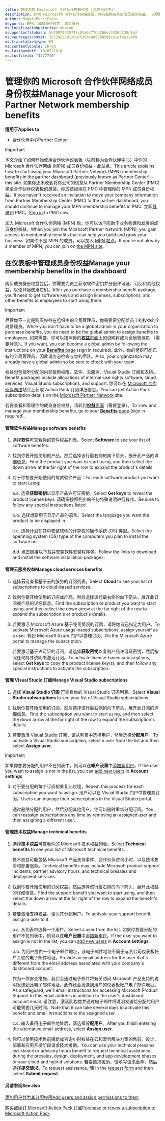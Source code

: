 ```yaml
---
title: 管理你的 Microsoft 合作伙伴网络权益 |合作伙伴中心
description: 作为 Microsoft 合作伙伴网络成员，你有权购买某些成员身份权益。 说明如何在合作伙伴仪表板激活和管理你的成员身份权益。
author: MaggiePucciEvans
keywords: MPN, 成员身份权益, 成员身份
ms.localizationpriority: medium
ms.openlocfilehash: 5b79073435715c91a6c77da266ec3420c139d8e3
ms.sourcegitcommit: 5b720c2ad126ec52564ad5264596ca1cf6a12489
ms.translationtype: MT
ms.contentlocale: zh-CN
ms.lasthandoff: 10/05/2018
ms.locfileid: "4377719"
---
```

# <a name="manage-your-microsoft-partner-network-membership-benefits"></a><span data-ttu-id="d4f4f-105">管理你的 Microsoft 合作伙伴网络成员身份权益</span><span class="sxs-lookup"><span data-stu-id="d4f4f-105">Manage your Microsoft Partner Network membership benefits</span></span>

**<span data-ttu-id="d4f4f-106">适用于</span><span class="sxs-lookup"><span data-stu-id="d4f4f-106">Applies to</span></span>**

-  <span data-ttu-id="d4f4f-107">合作伙伴中心</span><span class="sxs-lookup"><span data-stu-id="d4f4f-107">Partner Center</span></span>

>[!IMPORTANT]
><span data-ttu-id="d4f4f-108">本文介绍了如何开始使用合作伙伴仪表板（以前称为合作伙伴中心）中你的 Microsoft 合作伙伴网络 (MPN) 成员身份权益 - 此站点。</span><span class="sxs-lookup"><span data-stu-id="d4f4f-108">This article explains how to start using your Microsoft Partner Network (MPN) membership benefits in the partner dashboard (previously known as Partner Center) - this site.</span></span> <span data-ttu-id="d4f4f-109">如果你还未收到将你公司的信息从 Partner Membership Center (PMC) 移至合作伙伴仪表板的邀请，你应该继续在 PMC 中管理你的 MPN 成员身份权益。</span><span class="sxs-lookup"><span data-stu-id="d4f4f-109">If you haven't received an invitation to move your company information from Partner Membership Center (PMC) to the partner dashboard, you should continue to manage your MPN membership benefits in PMC.</span></span> <span data-ttu-id="d4f4f-110">立即[登录](https://partner.microsoft.com/_login?authType=OpenIdConnect)到 PMC。</span><span class="sxs-lookup"><span data-stu-id="d4f4f-110">[Sign in](https://partner.microsoft.com/_login?authType=OpenIdConnect) to PMC now.</span></span>   

<span data-ttu-id="d4f4f-111">加入 Microsoft 合作伙伴网络 (MPN) 后，你可以访问有助于业务构建和发展的成员身份权益。</span><span class="sxs-lookup"><span data-stu-id="d4f4f-111">When you join the Microsoft Partner Network (MPN), you gain access to membership benefits that can help you build and grow your business.</span></span> <span data-ttu-id="d4f4f-112">如果你不是 MPN 的成员，可以加入 [MPN 站点](https://partner.microsoft.com/membership)。</span><span class="sxs-lookup"><span data-stu-id="d4f4f-112">If you're not already a member of MPN, you can join on [the MPN site](https://partner.microsoft.com/membership).</span></span>


## <a name="manage-your-membership-benefits-in-the-dashboard"></a><span data-ttu-id="d4f4f-113">在仪表板中管理成员身份权益</span><span class="sxs-lookup"><span data-stu-id="d4f4f-113">Manage your membership benefits in the dashboard</span></span>

<span data-ttu-id="d4f4f-114">购买成员身份权益包后，你需要为员工获取软件密钥并分配许可证、订阅和其他权益，以便开始使用它们。</span><span class="sxs-lookup"><span data-stu-id="d4f4f-114">After you purchase a membership benefit package, you'll need to get software keys and assign licenses, subscriptions, and other benefits to employees to start using them.</span></span> 

>[!IMPORTANT]
><span data-ttu-id="d4f4f-115">尽管你不一定是购买权益在组织中的全局管理员，你需要要分配给员工的权益的全局管理员。</span><span class="sxs-lookup"><span data-stu-id="d4f4f-115">While you don't have to be a global admin in your organization to purchase benefits, you do need to be the global admin to assign benefits to employees.</span></span>  <span data-ttu-id="d4f4f-116">如果需要，你可以按照你的[**权益**页面](https://partnercenter.microsoft.com/pcv/partnership/benefits)上的说明将成为全局管理员 （需要登录）。</span><span class="sxs-lookup"><span data-stu-id="d4f4f-116">If you want, you can become a global admin by following the instructions on your [**Benefits** page](https://partnercenter.microsoft.com/pcv/partnership/benefits) (sign in required).</span></span> <span data-ttu-id="d4f4f-117">此外，你的组织可能已有的全局管理员，因此请务必检查与你的团队。</span><span class="sxs-lookup"><span data-stu-id="d4f4f-117">Also, your organization may already have a global admin so be sure to check with your team.</span></span>

<span data-ttu-id="d4f4f-118">权益包包括所分配的内部使用权限、软件、云服务、Visual Studio 订阅和支持。</span><span class="sxs-lookup"><span data-stu-id="d4f4f-118">Benefit packages include allocations of internal-use rights software, cloud services, Visual Studio subscriptions, and support.</span></span> <span data-ttu-id="d4f4f-119">你可以在 [Microsoft 合作伙伴网络](https://partner.microsoft.com/membership/internal-use-software)站点上获取 Action Pack 订阅详细信息。</span><span class="sxs-lookup"><span data-stu-id="d4f4f-119">You can get Action Pack subscription details on the [Microsoft Partner Network](https://partner.microsoft.com/membership/internal-use-software) site.</span></span>  

<span data-ttu-id="d4f4f-120">若要查看和管理你的成员身份权益，请转到[**权益**页面](https://partnercenter.microsoft.com/pcv/partnership/benefits)（需要登录）。</span><span class="sxs-lookup"><span data-stu-id="d4f4f-120">To view and manage your membership benefits, go to your [**Benefits** page](https://partnercenter.microsoft.com/pcv/partnership/benefits) (sign in required).</span></span>

#### <a name="manage-software-benefits"></a><span data-ttu-id="d4f4f-121">管理软件权益</span><span class="sxs-lookup"><span data-stu-id="d4f4f-121">Manage software benefits</span></span>

1.  <span data-ttu-id="d4f4f-122">选择**软件**可查看你的软件权益列表。</span><span class="sxs-lookup"><span data-stu-id="d4f4f-122">Select **Software** to see your list of software benefits.</span></span> 

2.  <span data-ttu-id="d4f4f-123">找到你要开始使用的产品，然后选择该行最右侧的向下箭头，展开此产品的详细信息。</span><span class="sxs-lookup"><span data-stu-id="d4f4f-123">Find the product you want to start using, and then select the down arrow at the far right of the row to expand the product's details.</span></span> 

3. <span data-ttu-id="d4f4f-124">对于你想要开始使用的每款软件产品：</span><span class="sxs-lookup"><span data-stu-id="d4f4f-124">For each software product you want to start using:</span></span>

    <span data-ttu-id="d4f4f-125">a.</span><span class="sxs-lookup"><span data-stu-id="d4f4f-125">a.</span></span> <span data-ttu-id="d4f4f-126">选择**获取密钥**以显示产品许可证密钥。</span><span class="sxs-lookup"><span data-stu-id="d4f4f-126">Select **Get keys** to reveal the product license keys.</span></span> <span data-ttu-id="d4f4f-127">请确保按照列出的任何特殊说明进行操作。</span><span class="sxs-lookup"><span data-stu-id="d4f4f-127">Be sure to follow any special instructions listed.</span></span>

    <span data-ttu-id="d4f4f-128">b.</span><span class="sxs-lookup"><span data-stu-id="d4f4f-128">b.</span></span> <span data-ttu-id="d4f4f-129">选择想要用于显示产品的语言。</span><span class="sxs-lookup"><span data-stu-id="d4f4f-129">Select the language you want the product to be displayed in.</span></span>

    <span data-ttu-id="d4f4f-130">c.</span><span class="sxs-lookup"><span data-stu-id="d4f4f-130">c.</span></span> <span data-ttu-id="d4f4f-131">选择计划在其中安装软件的计算机的操作系统 (OS) 类型。</span><span class="sxs-lookup"><span data-stu-id="d4f4f-131">Select the operating system (OS) type of the computers you plan to install the software on.</span></span>

    <span data-ttu-id="d4f4f-132">d.</span><span class="sxs-lookup"><span data-stu-id="d4f4f-132">d.</span></span> <span data-ttu-id="d4f4f-133">点击链接以下载并安装软件安装程序包。</span><span class="sxs-lookup"><span data-stu-id="d4f4f-133">Follow the links to download and install the software installation packages.</span></span>


#### <a name="manage-cloud-services-benefits"></a><span data-ttu-id="d4f4f-134">管理云服务权益</span><span class="sxs-lookup"><span data-stu-id="d4f4f-134">Manage cloud services benefits</span></span>

1. <span data-ttu-id="d4f4f-135">选择**云**可查看基于云的服务的订阅列表。</span><span class="sxs-lookup"><span data-stu-id="d4f4f-135">Select **Cloud** to see your list of subscriptions to cloud-based services.</span></span>

2. <span data-ttu-id="d4f4f-136">找到你要开始使用的订阅或产品，然后选择该行最右侧的向下箭头，展开此订阅或产品的详细信息。</span><span class="sxs-lookup"><span data-stu-id="d4f4f-136">Find the subscription or product you want to start using, and then select the down arrow at the far right of the row to expand the subscription's or product's details.</span></span> 

3. <span data-ttu-id="d4f4f-137">若要激活 Microsoft Azure 基于使用情况的订阅，请将你自己指定为用户。</span><span class="sxs-lookup"><span data-stu-id="d4f4f-137">To activate Microsoft Azure usage-based subscriptions, assign yourself as a user.</span></span> <span data-ttu-id="d4f4f-138">转到 Microsoft Azure 门户以管理订阅。</span><span class="sxs-lookup"><span data-stu-id="d4f4f-138">Go the Microsoft Azure portal to manage the subscription.</span></span>

    <span data-ttu-id="d4f4f-139">若要激活基于许可证的订阅，请选择**获取密钥**以复制产品许可证密钥，然后按照任何特殊说明来激活订阅。</span><span class="sxs-lookup"><span data-stu-id="d4f4f-139">To activate license-based subscriptions, select **Get keys** to copy the product license key(s), and then follow any special instructions to activate the subscription.</span></span>  


#### <a name="manage-visual-studio-subscriptions"></a><span data-ttu-id="d4f4f-140">管理 Visual Studio 订阅</span><span class="sxs-lookup"><span data-stu-id="d4f4f-140">Manage Visual Studio subscriptions</span></span>

1. <span data-ttu-id="d4f4f-141">选择 **Visual Studio 订阅** 可查看你的 Visual Studio 订阅列表。</span><span class="sxs-lookup"><span data-stu-id="d4f4f-141">Select **Visual Studio subscriptions** to see your list of Visual Studio subscriptions.</span></span> 

2. <span data-ttu-id="d4f4f-142">找到你要开始使用的订阅，然后选择该行最右侧的向下箭头，展开此订阅的详细信息。</span><span class="sxs-lookup"><span data-stu-id="d4f4f-142">Find the subscription you want to start using, and then select the down arrow at the far right of the row to expand the subscription's details.</span></span> 

3. <span data-ttu-id="d4f4f-143">若要激活 Visual Studio 订阅，请从列表中选择用户，然后选择**分配用户**。</span><span class="sxs-lookup"><span data-stu-id="d4f4f-143">To activate a Visual Studio subscription, select a user from the list and then select **Assign user**.</span></span> 

> [!IMPORTANT]  
> <span data-ttu-id="d4f4f-144">如果你想要分配的用户不在列表中，则可以在**帐户设置**中[添加新用户](create-user-accounts-and-set-permissions.md)。</span><span class="sxs-lookup"><span data-stu-id="d4f4f-144">If the user you want to assign is not in the list, you can [add new users](create-user-accounts-and-set-permissions.md) in **Account settings**.</span></span>

3. <span data-ttu-id="d4f4f-145">对于要分配的每个订阅都重复此过程。</span><span class="sxs-lookup"><span data-stu-id="d4f4f-145">Repeat this process for each subscription you want to assign.</span></span> <span data-ttu-id="d4f4f-146">用户可以在 Visual Studio 门户中管理其订阅。</span><span class="sxs-lookup"><span data-stu-id="d4f4f-146">Users can manage their subscriptions in the Visual Studio portal.</span></span> 

    <span data-ttu-id="d4f4f-147">通过删除分配的用户，然后分配其他用户，你可以随时重新分配订阅。</span><span class="sxs-lookup"><span data-stu-id="d4f4f-147">You can reassign subscriptions any time by removing an assigned user and then assigning a different user.</span></span> 

#### <a name="manage-technical-benefits"></a><span data-ttu-id="d4f4f-148">管理技术权益</span><span class="sxs-lookup"><span data-stu-id="d4f4f-148">Manage technical benefits</span></span>

1. <span data-ttu-id="d4f4f-149">选择**技术权益**可查看你的 Microsoft 技术权益列表。</span><span class="sxs-lookup"><span data-stu-id="d4f4f-149">Select **Technical benefits** to see your list of Microsoft technical benefits.</span></span>

    <span data-ttu-id="d4f4f-150">技术权益可能包括 Microsoft 产品支持事件、合作伙伴咨询小时，以及技术售前和部署服务。</span><span class="sxs-lookup"><span data-stu-id="d4f4f-150">Technical benefits may include Microsoft product support incidents, partner advisory hours, and technical presales and deployment services.</span></span>   

2. <span data-ttu-id="d4f4f-151">找到你要开始使用的订阅权益，然后选择该行最右侧的向下箭头，展开此权益的详细信息。</span><span class="sxs-lookup"><span data-stu-id="d4f4f-151">Find the support benefit you want to start using, and then select the down arrow at the far right of the row to expand the benefit's details.</span></span> 

3. <span data-ttu-id="d4f4f-152">若要激活支持权益，请为其分配用户。</span><span class="sxs-lookup"><span data-stu-id="d4f4f-152">To activate your support benefit, assign a user to it.</span></span> 
   
    <span data-ttu-id="d4f4f-153">a.</span><span class="sxs-lookup"><span data-stu-id="d4f4f-153">a.</span></span>  <span data-ttu-id="d4f4f-154">从列表中选择一个用户。</span><span class="sxs-lookup"><span data-stu-id="d4f4f-154">Select a user from the list.</span></span> <span data-ttu-id="d4f4f-155">如果你想要分配的用户不在列表中，则可以在**帐户设置**中[添加新用户](create-user-accounts-and-set-permissions.md)。</span><span class="sxs-lookup"><span data-stu-id="d4f4f-155">If the user you want to assign is not in the list, you can [add new users](create-user-accounts-and-set-permissions.md) in **Account settings**.</span></span>

    <span data-ttu-id="d4f4f-156">b.</span><span class="sxs-lookup"><span data-stu-id="d4f4f-156">b.</span></span>  <span data-ttu-id="d4f4f-157">为用户提供一个电子邮件地址，该电子邮件地址不同于与贵公司仪表板帐户关联的电子邮件地址。</span><span class="sxs-lookup"><span data-stu-id="d4f4f-157">Provide an email address for the user that's different from the email address associated with your company's dashboard account.</span></span> 
    
    <span data-ttu-id="d4f4f-158">作为一项安全措施，我们会通过电子邮件将有关访问 Microsoft 产品支持的说明发送到此电子邮件地址，此外还会发送到用户的仪表板帐户电子邮件地址。</span><span class="sxs-lookup"><span data-stu-id="d4f4f-158">As a safeguard, we'll email instructions for accessing Microsoft Product Support to this email address in addition to the user's dashboard account email.</span></span> <span data-ttu-id="d4f4f-159">请注意，激活此权益并通过电子邮件将说明发送给分配的用户可能需要几天时间。</span><span class="sxs-lookup"><span data-stu-id="d4f4f-159">Note that it can take several days to activate this benefit and email instructions to the assigned user.</span></span>    
    
    <span data-ttu-id="d4f4f-160">c.</span><span class="sxs-lookup"><span data-stu-id="d4f4f-160">c.</span></span>  <span data-ttu-id="d4f4f-161">输入备用电子邮件地址后，请选择**分配用户**。</span><span class="sxs-lookup"><span data-stu-id="d4f4f-161">After you finish entering the alternative email address, select **Assign user**.</span></span> 

4. <span data-ttu-id="d4f4f-162">你可以使用技术售前援助或咨询小时权益在云和混合解决方案的售前、设计、部署和应用开发阶段请求技术援助。</span><span class="sxs-lookup"><span data-stu-id="d4f4f-162">You can use your technical presales assistance or advisory hours benefit to request technical assistance during the presales, design, deployment, and app development phases of your cloud and hybrid solutions.</span></span> <span data-ttu-id="d4f4f-163">若要请求援助，请填写[请求表单](https://partnercenter.microsoft.com/pcv/partnership/benefits/createadvisoryhoursservicerequest
)，然后选择**提交请求**。</span><span class="sxs-lookup"><span data-stu-id="d4f4f-163">To request assistance, fill in the [request form](https://partnercenter.microsoft.com/pcv/partnership/benefits/createadvisoryhoursservicerequest
) and then select **Submit request**.</span></span>


#### <a name="see-also"></a><span data-ttu-id="d4f4f-164">另请参阅</span><span class="sxs-lookup"><span data-stu-id="d4f4f-164">See also</span></span>

[<span data-ttu-id="d4f4f-165">添加用户并为其分配权限</span><span class="sxs-lookup"><span data-stu-id="d4f4f-165">Add users and assign permissions to them</span></span>](create-user-accounts-and-set-permissions.md)

[<span data-ttu-id="d4f4f-166">购买或续订 Microsoft Action Pack 订阅</span><span class="sxs-lookup"><span data-stu-id="d4f4f-166">Purchase or renew a subscription to Microsoft Action Pack</span></span>](mpn-get-action-pack.md)


